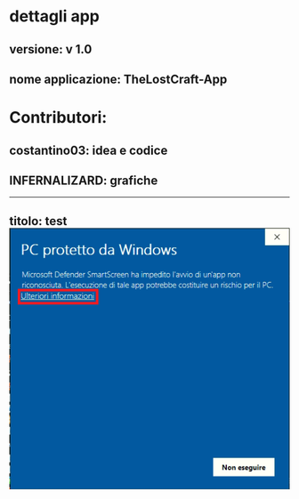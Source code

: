 # dettagli app
## versione: v 1.0
## nome applicazione: TheLostCraft-App
# Contributori:
## costantino03: idea e codice
## INFERNALIZARD: grafiche
---
titolo: test
![parte1](img/parte1.png)
---